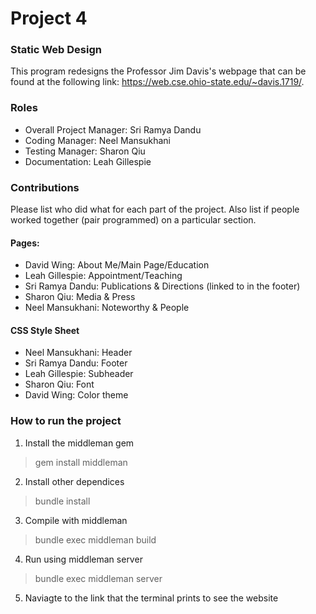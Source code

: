 # Project 4
### Static Web Design
This program redesigns the Professor Jim Davis's webpage that can be found at the following link: https://web.cse.ohio-state.edu/~davis.1719/.

### Roles
* Overall Project Manager: Sri Ramya Dandu
* Coding Manager: Neel Mansukhani
* Testing Manager: Sharon Qiu
* Documentation: Leah Gillespie

### Contributions
Please list who did what for each part of the project.
Also list if people worked together (pair programmed) on a particular section.

#### Pages:
* David Wing: About Me/Main Page/Education 
* Leah Gillespie: Appointment/Teaching
* Sri Ramya Dandu: Publications & Directions (linked to in the footer)
* Sharon Qiu: Media & Press
* Neel Mansukhani: Noteworthy & People

#### CSS Style Sheet
* Neel Mansukhani: Header
* Sri Ramya Dandu: Footer 
* Leah Gillespie: Subheader
* Sharon Qiu: Font
* David Wing: Color theme

### How to run the project
1. Install the middleman gem 
> gem install middleman
2. Install other dependices 
> bundle install 
3. Compile with middleman
> bundle exec middleman build
4. Run using middleman server
> bundle exec middleman server
5. Naviagte to the link that the terminal prints to see the website 
